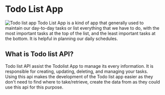 # Todo List App
![Todo list app](https://img.freepik.com/free-vector/simple-monocolor-printable-list_23-2149410120.jpg?w=2000)
Todo List App is a kind of app that generally used to maintain our day-to-day tasks or list everything that we have to do, with the most important tasks at the top of the list, and the least important tasks at the bottom. It is helpful in planning our daily schedules.

## What is Todo list API?
Todo list API assist the Todolist App to manage its every information. It is responsible for creating, updating, deleting, and managing your tasks. Using this api makes the development of the Todo list app easier as they don't need to find where to take/retrieve, create the data from as they could use this api for this purpose.
